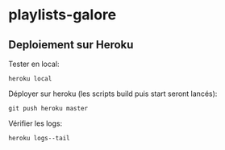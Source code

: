 # playlists-galore

## Deploiement sur Heroku

Tester en local:

`heroku local`

Déployer sur heroku (les scripts build puis start seront lancés):

`git push heroku master`

Vérifier les logs:

`heroku logs--tail`

